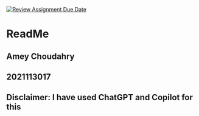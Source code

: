 [![Review Assignment Due Date](https://classroom.github.com/assets/deadline-readme-button-24ddc0f5d75046c5622901739e7c5dd533143b0c8e959d652212380cedb1ea36.svg)](https://classroom.github.com/a/NEq-mwpC)


# ReadMe
## Amey Choudahry
## 2021113017

## Disclaimer: I have used ChatGPT and Copilot for this